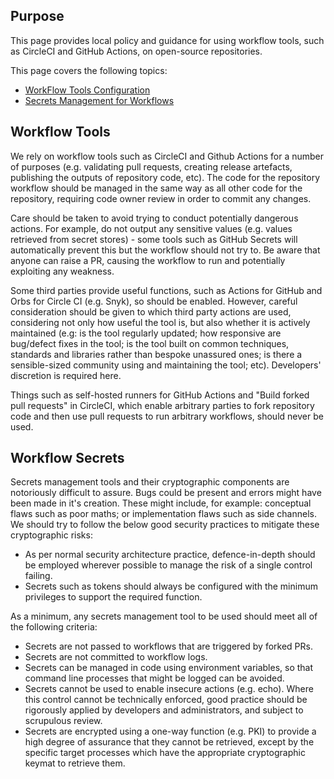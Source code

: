## Purpose

This page provides local policy and guidance for using workflow tools, such as CircleCI and GitHub Actions, on open-source repositories.

This page covers the following topics:
* [WorkFlow Tools Configuration](#workflow-tools)
* [Secrets Management for Workflows](#workflow-secrets)


## Workflow Tools

We rely on workflow tools such as CircleCI and Github Actions for a number of purposes (e.g. validating pull requests, creating release artefacts, publishing the outputs of repository code, etc). The code for the repository workflow should be managed in the same way as all other code for the repository, requiring code owner review in order to commit any changes.

Care should be taken to avoid trying to conduct potentially dangerous actions. For example, do not output any sensitive values (e.g. values retrieved from secret stores) - some tools such as GitHub Secrets will automatically prevent this but the workflow should not try to. Be aware that anyone can raise a PR, causing the workflow to run and potentially exploiting any weakness.

Some third parties provide useful functions, such as Actions for GitHub and Orbs for Circle CI (e.g. Snyk), so should be enabled. However, careful consideration should be given to which third party actions are used, considering not only how useful the tool is, but also whether it is actively maintained (e.g: is the tool regularly updated; how responsive are bug/defect fixes in the tool; is the tool built on common techniques, standards and libraries rather than bespoke unassured ones; is there a sensible-sized community using and maintaining the tool; etc). Developers' discretion is required here.

Things such as self-hosted runners for GitHub Actions and "Build forked pull requests" in CircleCI, which enable arbitrary parties to fork repository code and then use pull requests to run arbitrary workflows, should never be used.


## Workflow Secrets

Secrets management tools and their cryptographic components are notoriously difficult to assure. Bugs could be present and errors might have been made in it's creation. These might include, for example: conceptual flaws such as poor maths; or implementation flaws such as side channels. We should try to follow the below good security practices to mitigate these cryptographic risks:
* As per normal security architecture practice, defence-in-depth should be employed wherever possible to manage the risk of a single control failing.
* Secrets such as tokens should always be configured with the minimum privileges to support the required function.

As a minimum, any secrets management tool to be used should meet all of the following criteria:
* Secrets are not passed to workflows that are triggered by forked PRs.
* Secrets are not committed to workflow logs.
* Secrets can be managed in code using environment variables, so that command line processes that might be logged can be avoided.
* Secrets cannot be used to enable insecure actions (e.g. echo). Where this control cannot be technically enforced, good practice should be rigorously applied by developers and administrators, and subject to scrupulous review.
* Secrets are encrypted using a one-way function (e.g. PKI) to provide a high degree of assurance that they cannot be retrieved, except by the specific target processes which have the appropriate cryptographic keymat to retrieve them.
